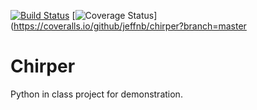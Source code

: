 [![Build Status](https://travis-ci.org/jeffnb/chirper.svg?branch=master)](https://travis-ci.org/jeffnb/chirper) [![Coverage Status](https://coveralls.io/repos/jeffnb/chirper/badge.svg?branch=master&service=github)](https://coveralls.io/github/jeffnb/chirper?branch=master

# Chirper

Python in class project for demonstration.
